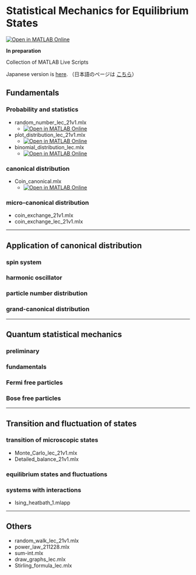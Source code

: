 # Statistical Mechanics for Equilibrium States
[![Open in MATLAB Online](https://www.mathworks.com/images/responsive/global/open-in-matlab-online.svg)](https://matlab.mathworks.com/open/github/v1?repo=yoshy2003/StatMech_A)

**In preparation**

Collection of MATLAB Live Scripts

Japanese version is [here](./README.md). （日本語のページは [こちら](./README.md)）

## Fundamentals

### Probability and statistics

- random_number_lec_21v1.mlx
  - [![Open in MATLAB Online](https://www.mathworks.com/images/responsive/global/open-in-matlab-online.svg)](https://matlab.mathworks.com/open/github/v1?repo=yoshy2003/StatMech_A&file=random_number_lec_21v1.mlx)
- plot_distribution_lec_21v1.mlx
  - [![Open in MATLAB Online](https://www.mathworks.com/images/responsive/global/open-in-matlab-online.svg)](https://matlab.mathworks.com/open/github/v1?repo=yoshy2003/StatMech_A&file=plot_distribution_lec_21v1.mlx)
- binomial_distribution_lec.mlx
  - [![Open in MATLAB Online](https://www.mathworks.com/images/responsive/global/open-in-matlab-online.svg)](https://matlab.mathworks.com/open/github/v1?repo=yoshy2003/StatMech_A&file=binomial_distribution_lec.mlx)

### canonical distribution

- Coin_canonical.mlx
  - [![Open in MATLAB Online](https://www.mathworks.com/images/responsive/global/open-in-matlab-online.svg)](https://matlab.mathworks.com/open/github/v1?repo=yoshy2003/StatMech_A&file=Coin_canonical.mlx)

### micro-canonical distribution

- coin_exchange_21v1.mlx
- coin_exchange_lec_21v1.mlx

---

## Application of canonical distribution

### spin system

### harmonic oscillator
 
### particle number distribution

### grand-canonical distribution


---

## Quantum statistical mechanics

### preliminary

### fundamentals

### Fermi free particles

### Bose free particles


---

## Transition and fluctuation of states

### transition of microscopic states

- Monte_Carlo_lec_21v1.mlx
- Detailed_balance_21v1.mlx

### equilibrium states and fluctuations

### systems with interactions

- Ising_heatbath_1.mlapp

---

## Others

- random_walk_lec_21v1.mlx
- power_law_211228.mlx
- sum-int.mlx
- draw_graphs_lec.mlx
- Stirling_formula_lec.mlx
